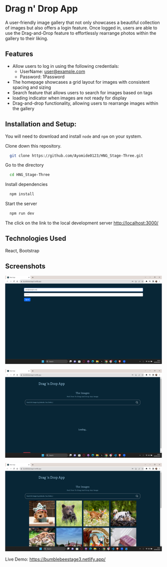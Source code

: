 # Drag n' Drop App

A user-friendly image gallery that not only showcases a beautiful collection of images but also offers a login feature. Once logged in, users are able to use the Drag-and-Drop feature to effortlessly rearrange photos within the gallery to their liking.


## Features

- Allow users to log in using the following credentials:
   - UserName: user@example.com
   - Password: 1Password
- The homepage showcases a grid layout for images with consistent spacing and sizing
- Search feature that allows users to search for images based on tags
- loading indicator when images are not ready for display
- Drag-and-drop functionality, allowing users to rearrange images within the gallery


## Installation and Setup:

You will need to download and install `node` and `npm` on your system.

Clone down this repository. 

```bash
  git clone https://github.com/Ayomide0123/HNG_Stage-Three.git
```


Go to the directory

```bash
  cd HNG_Stage-Three
```


Install dependencies

```bash
  npm install
```


Start the server

```bash
  npm run dev
```

The click on the link to the local development server <http://localhost:3000/>

## Technologies Used

React, Bootstrap


## Screenshots

![image](https://github.com/Ayomide0123/HNG_Stage-Three/blob/main/src/img/screenshot/Screenshot%20(27).png)

![image](https://github.com/Ayomide0123/HNG_Stage-Three/blob/main/src/img/screenshot/Screenshot%20(28).png)

![image](https://github.com/Ayomide0123/HNG_Stage-Three/blob/main/src/img/screenshot/Screenshot%20(29).png)

Live Demo: https://bumblebeestage3.netlify.app/
